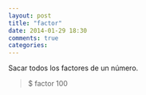 ```yaml
---
layout: post
title: "factor"
date: 2014-01-29 18:30
comments: true
categories: 
---
```

Sacar todos los factores de un número.

>$ factor 100

